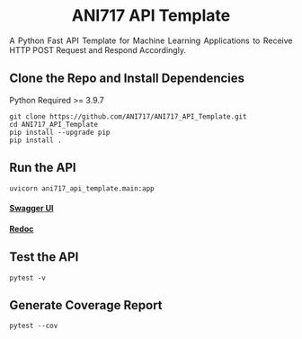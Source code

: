 <p align="center">
  <h1 align="center">ANI717 API Template</h1>
</p>

<p align="justify">
A Python Fast API Template for Machine Learning Applications to Receive HTTP POST Request and Respond Accordingly.
</p>

## Clone the Repo and Install Dependencies
Python Required >= 3.9.7
```
git clone https://github.com/ANI717/ANI717_API_Template.git
cd ANI717_API_Template
pip install --upgrade pip
pip install .
```
## Run the API
```
uvicorn ani717_api_template.main:app
```
#### [Swagger UI](http://127.0.0.1:8000/docs)</br>
#### [Redoc](http://127.0.0.1:8000/redoc)</br>
## Test the API
```
pytest -v
```
## Generate Coverage Report
```
pytest --cov
```